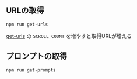 
## URLの取得

```shell
npm run get-urls
```

[get-urls](https://github.com/luisfun/civitai-prompt-crawler/blob/main/src/get-urls.ts) の `SCROLL_COUNT` を増やすと取得URLが増える


## プロンプトの取得

```shell
npm run get-prompts
```
